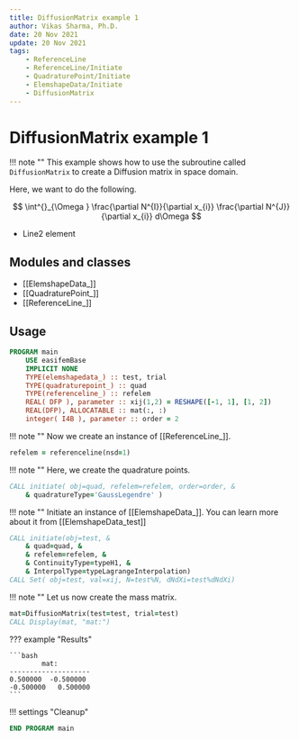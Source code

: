 ```yaml
---
title: DiffusionMatrix example 1
author: Vikas Sharma, Ph.D.
date: 20 Nov 2021
update: 20 Nov 2021 
tags:
    - ReferenceLine
    - ReferenceLine/Initiate
    - QuadraturePoint/Initiate
    - ElemshapeData/Initiate
    - DiffusionMatrix
---
```


# DiffusionMatrix example 1

!!! note ""
This example shows how to use the subroutine called `DiffusionMatrix` to create a Diffusion matrix in space domain.

Here, we want to do the following.

$$
\int^{}_{\Omega } \frac{\partial N^{I}}{\partial x_{i}} \frac{\partial N^{J}}{\partial x_{i}} d\Omega
$$

- Line2 element

## Modules and classes

- [[ElemshapeData_]]
- [[QuadraturePoint_]]
- [[ReferenceLine_]]

## Usage

```fortran
PROGRAM main
    USE easifemBase
    IMPLICIT NONE
    TYPE(elemshapedata_) :: test, trial
    TYPE(quadraturepoint_) :: quad
    TYPE(referenceline_) :: refelem
    REAL( DFP ), parameter :: xij(1,2) = RESHAPE([-1, 1], [1, 2])
    REAL(DFP), ALLOCATABLE :: mat(:, :)
    integer( I4B ), parameter :: order = 2
```

!!! note ""
Now we create an instance of [[ReferenceLine_]].

```fortran
refelem = referenceline(nsd=1)
```

!!! note ""
Here, we create the quadrature points.

```fortran
CALL initiate( obj=quad, refelem=refelem, order=order, &
    & quadratureType='GaussLegendre' )
```

!!! note ""
Initiate an instance of [[ElemshapeData_]]. You can learn more about it from [[ElemshapeData_test]]

```fortran
CALL initiate(obj=test, &
    & quad=quad, &
    & refelem=refelem, &
    & ContinuityType=typeH1, &
    & InterpolType=typeLagrangeInterpolation)
CALL Set( obj=test, val=xij, N=test%N, dNdXi=test%dNdXi)
```

!!! note ""
Let us now create the mass matrix.

```fortran
mat=DiffusionMatrix(test=test, trial=test)
CALL Display(mat, "mat:")
```

??? example "Results"

    ```bash
            mat:        
    --------------------
    0.500000  -0.500000
    -0.500000   0.500000
    ```

!!! settings "Cleanup"

```fortran
END PROGRAM main
```
